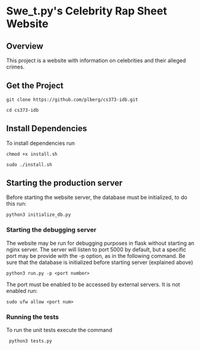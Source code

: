
# Swe_t.py's Celebrity Rap Sheet Website

## Overview
This project is a website with information on celebrities and their alleged crimes.

## Get the Project

```git clone https://github.com/plberg/cs373-idb.git```

```cd cs373-idb```

## Install Dependencies
To install dependencies run 

```chmod +x install.sh```

```sudo ./install.sh```



## Starting the production server

Before starting the website server, the database must be initialized, to do this run:

```python3 initialize_db.py```






### Starting the debugging server
The website may be run for debugging purposes in flask without starting an nginx server. The server will listen to port 5000 by default, but a specific port may be provide with the -p option, as in the following command. Be sure that the database is initialized before starting server (explained above)

```python3 run.py -p <port number>```

The port must be enabled to be accessed by external servers. It is not enabled run:

```sudo ufw allow <port num>```


### Running the tests
To run the unit tests execute the command

``` python3 tests.py```

